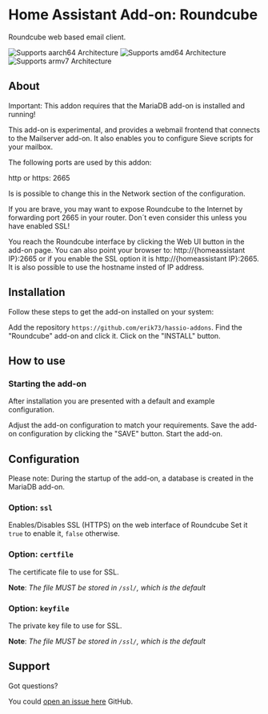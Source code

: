 # Home Assistant Add-on: Roundcube

Roundcube web based email client.

![Supports aarch64 Architecture][aarch64-shield] ![Supports amd64 Architecture][amd64-shield]
![Supports armv7 Architecture][armv7-shield]

## About

Important: This addon requires that the MariaDB add-on is installed and running!

This add-on is experimental, and provides a webmail frontend that connects
to the Mailserver add-on. It also enables you to configure Sieve scripts
for your mailbox.

The following ports are used by this addon:

http or https: 2665

Is is possible to change this in the Network section of the configuration.

If you are brave, you may want to expose Roundcube to the Internet by forwarding
port 2665 in your router. Don´t even consider this unless you have enabled SSL!

You reach the Roundcube interface by clicking the Web UI button in the add-on
page. You can also point your browser to: http://{homeassistant IP}:2665 or
if you enable the SSL option it is http://{homeassistant IP}:2665. It is also
possible to use the hostname insted of IP address.

## Installation

Follow these steps to get the add-on installed on your system:

Add the repository `https://github.com/erik73/hassio-addons`.
Find the "Roundcube" add-on and click it.
Click on the "INSTALL" button.

## How to use

### Starting the add-on

After installation you are presented with a default and example configuration.

Adjust the add-on configuration to match your requirements.
Save the add-on configuration by clicking the "SAVE" button.
Start the add-on.

## Configuration

Please note: During the startup of the add-on, a database is created in the
MariaDB add-on.

### Option: `ssl`

Enables/Disables SSL (HTTPS) on the web interface of Roundcube
Set it `true` to enable it, `false` otherwise.

### Option: `certfile`

The certificate file to use for SSL.

**Note**: _The file MUST be stored in `/ssl/`, which is the default_

### Option: `keyfile`

The private key file to use for SSL.

**Note**: _The file MUST be stored in `/ssl/`, which is the default_

## Support

Got questions?

You could [open an issue here][issue] GitHub.

[aarch64-shield]: https://img.shields.io/badge/aarch64-yes-green.svg
[amd64-shield]: https://img.shields.io/badge/amd64-yes-green.svg
[armv7-shield]: https://img.shields.io/badge/armv7-yes-green.svg
[issue]: https://github.com/erik73/addon-roundcube/issues
[repository]: https://github.com/erik73/hassio-addons
